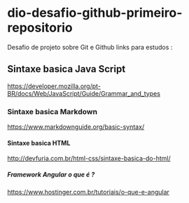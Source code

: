 # dio-desafio-github-primeiro-repositorio
Desafio de projeto sobre Git e Github
links para estudos :
## Sintaxe basica Java Script
https://developer.mozilla.org/pt-BR/docs/Web/JavaScript/Guide/Grammar_and_types
### Sintaxe basica Markdown
https://www.markdownguide.org/basic-syntax/
#### Sintaxe basica HTML
http://devfuria.com.br/html-css/sintaxe-basica-do-html/
##### Framework Angular o que é ?
https://www.hostinger.com.br/tutoriais/o-que-e-angular